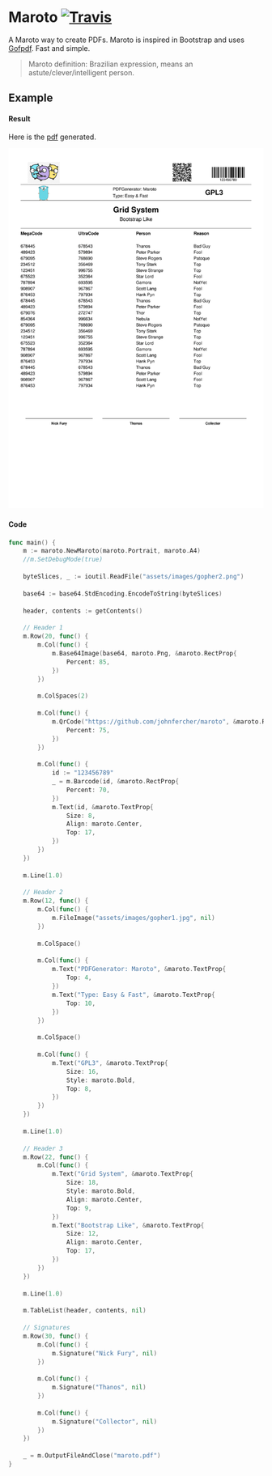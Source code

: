 # Maroto [![Travis](https://img.shields.io/badge/coverage-84.4%25-brightgreen.svg)][travis]
A Maroto way to create PDFs. Maroto is inspired in Bootstrap and uses [Gofpdf](https://github.com/jung-kurt/gofpdf). Fast and simple.

> Maroto definition: Brazilian expression, means an astute/clever/intelligent person.

## Example

#### Result
Here is the [pdf](assets/pdf/maroto.pdf) generated.

![result](assets/images/result.png)

#### Code
```go
func main() {
	m := maroto.NewMaroto(maroto.Portrait, maroto.A4)
	//m.SetDebugMode(true)

	byteSlices, _ := ioutil.ReadFile("assets/images/gopher2.png")

	base64 := base64.StdEncoding.EncodeToString(byteSlices)

	header, contents := getContents()

	// Header 1
	m.Row(20, func() {
		m.Col(func() {
			m.Base64Image(base64, maroto.Png, &maroto.RectProp{
				Percent: 85,
			})
		})

		m.ColSpaces(2)

		m.Col(func() {
			m.QrCode("https://github.com/johnfercher/maroto", &maroto.RectProp{
				Percent: 75,
			})
		})

		m.Col(func() {
			id := "123456789"
			_ = m.Barcode(id, &maroto.RectProp{
				Percent: 70,
			})
			m.Text(id, &maroto.TextProp{
				Size: 8,
				Align: maroto.Center,
				Top: 17,
			})
		})
	})

	m.Line(1.0)

	// Header 2
	m.Row(12, func() {
		m.Col(func() {
			m.FileImage("assets/images/gopher1.jpg", nil)
		})

		m.ColSpace()

		m.Col(func() {
			m.Text("PDFGenerator: Maroto", &maroto.TextProp{
				Top: 4,
			})
			m.Text("Type: Easy & Fast", &maroto.TextProp{
				Top: 10,
			})
		})

		m.ColSpace()

		m.Col(func() {
			m.Text("GPL3", &maroto.TextProp{
				Size: 16,
				Style: maroto.Bold,
				Top: 8,
			})
		})
	})

	m.Line(1.0)

	// Header 3
	m.Row(22, func() {
		m.Col(func() {
			m.Text("Grid System", &maroto.TextProp{
				Size: 18,
				Style: maroto.Bold,
				Align: maroto.Center,
				Top: 9,
			})
			m.Text("Bootstrap Like", &maroto.TextProp{
				Size: 12,
				Align: maroto.Center,
				Top: 17,
			})
		})
	})

	m.Line(1.0)

	m.TableList(header, contents, nil)

	// Signatures
	m.Row(30, func() {
		m.Col(func() {
			m.Signature("Nick Fury", nil)
		})

		m.Col(func() {
			m.Signature("Thanos", nil)
		})

		m.Col(func() {
			m.Signature("Collector", nil)
		})
	})

	_ = m.OutputFileAndClose("maroto.pdf")
}
```

[travis]: https://travis-ci.com/johnfercher/maroto